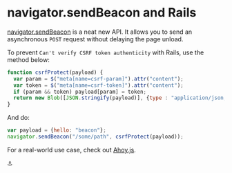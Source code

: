 # navigator.sendBeacon and Rails

[navigator.sendBeacon](https://developer.mozilla.org/en-US/docs/Web/API/Navigator/sendBeacon) is a neat new API. It allows you to send an asynchronous `POST` request without delaying the page unload.

To prevent `Can't verify CSRF token authenticity` with Rails, use the method below:

```javascript
function csrfProtect(payload) {
  var param = $("meta[name=csrf-param]").attr("content");
  var token = $("meta[name=csrf-token]").attr("content");
  if (param && token) payload[param] = token;
  return new Blob([JSON.stringify(payload)], {type : "application/json; charset=utf-8"});
}
```

And do:

```javascript
var payload = {hello: "beacon"};
navigator.sendBeacon("/some/path", csrfProtect(payload));
```

For a real-world use case, check out [Ahoy.js](https://github.com/ankane/ahoy.js).

:anchor:
